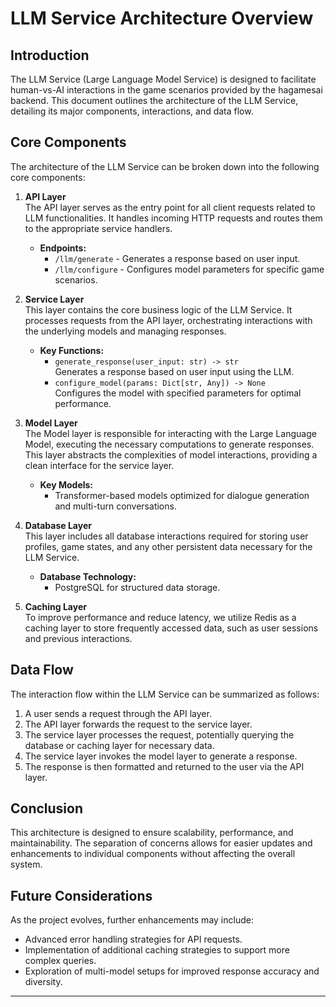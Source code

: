 # LLM Service Architecture Overview

## Introduction
The LLM Service (Large Language Model Service) is designed to facilitate human-vs-AI interactions in the game scenarios provided by the hagamesai backend. This document outlines the architecture of the LLM Service, detailing its major components, interactions, and data flow.

## Core Components
The architecture of the LLM Service can be broken down into the following core components:

1. **API Layer**  
   The API layer serves as the entry point for all client requests related to LLM functionalities. It handles incoming HTTP requests and routes them to the appropriate service handlers.
   - **Endpoints:**  
     - `/llm/generate` - Generates a response based on user input.  
     - `/llm/configure` - Configures model parameters for specific game scenarios.

2. **Service Layer**  
   This layer contains the core business logic of the LLM Service. It processes requests from the API layer, orchestrating interactions with the underlying models and managing responses.
   - **Key Functions:**  
     - `generate_response(user_input: str) -> str`  
       Generates a response based on user input using the LLM.  
     - `configure_model(params: Dict[str, Any]) -> None`  
       Configures the model with specified parameters for optimal performance.

3. **Model Layer**  
   The Model layer is responsible for interacting with the Large Language Model, executing the necessary computations to generate responses. This layer abstracts the complexities of model interactions, providing a clean interface for the service layer.
   - **Key Models:**  
     - Transformer-based models optimized for dialogue generation and multi-turn conversations.

4. **Database Layer**  
   This layer includes all database interactions required for storing user profiles, game states, and any other persistent data necessary for the LLM Service.
   - **Database Technology:**  
     - PostgreSQL for structured data storage.

5. **Caching Layer**  
   To improve performance and reduce latency, we utilize Redis as a caching layer to store frequently accessed data, such as user sessions and previous interactions.

## Data Flow
The interaction flow within the LLM Service can be summarized as follows:
1. A user sends a request through the API layer.
2. The API layer forwards the request to the service layer.
3. The service layer processes the request, potentially querying the database or caching layer for necessary data.
4. The service layer invokes the model layer to generate a response.
5. The response is then formatted and returned to the user via the API layer.

## Conclusion
This architecture is designed to ensure scalability, performance, and maintainability. The separation of concerns allows for easier updates and enhancements to individual components without affecting the overall system.

## Future Considerations
As the project evolves, further enhancements may include:
- Advanced error handling strategies for API requests.
- Implementation of additional caching strategies to support more complex queries.
- Exploration of multi-model setups for improved response accuracy and diversity.

---